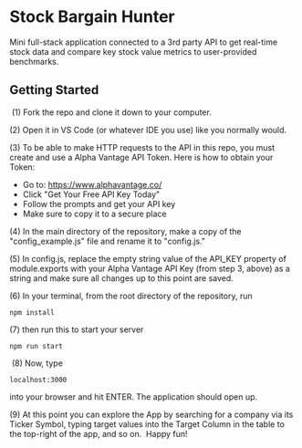 # Stock Bargain Hunter
Mini full-stack application connected to a 3rd party API to get real-time stock data and compare key stock value metrics to user-provided benchmarks.
​
## Getting Started
​
(1) Fork the repo and clone it down to your computer.

(2) Open it in VS Code (or whatever IDE you use) like you normally would.

(3) To be able to make HTTP requests to the API in this repo, you must create and use a Alpha Vantage API Token. Here is how to obtain your Token:
- Go to: https://www.alphavantage.co/
- Click "Get Your Free API Key Today"
- Follow the prompts and get your API key
- Make sure to copy it to a secure place

(4) In the main directory of the repository, make a copy of the "config_example.js" file and rename it to "config.js."

(5) In config.js, replace the empty string value of the API_KEY property of module.exports with your Alpha Vantage API Key (from step 3, above) as a string and make sure all changes up to this point are saved.

(6) In your terminal, from the root directory of the repository, run
​
```
npm install
```
(7) then run this to start your server
```
npm run start
```
​
(8) Now, type
```
localhost:3000
```
into your browser and hit ENTER. The application should open up.

(9) At this point you can explore the App by searching for a company via its Ticker Symbol, typing target values into the Target Column in the table to the top-right of the app, and so on.
​
Happy fun!